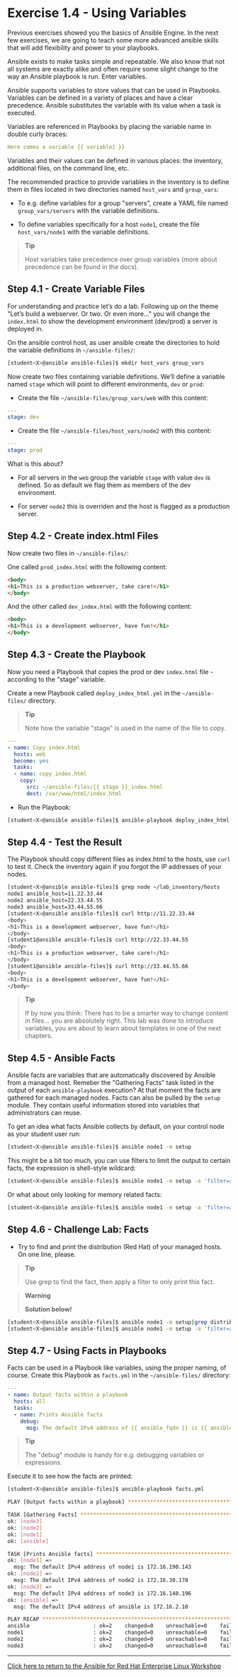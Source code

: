 # Exercise 1.4 - Using Variables

Previous exercises showed you the basics of Ansible Engine.  In the next few exercises, we are going
to teach some more advanced ansible skills that will add flexibility and power to your playbooks.

Ansible exists to make tasks simple and repeatable.  We also know that not all systems are exactly alike and often require
some slight change to the way an Ansible playbook is run.  Enter variables.

Ansible supports variables to store values that can be used in Playbooks. Variables can be defined in a variety of places and have a clear precedence. Ansible substitutes the variable with its value when a task is executed.

Variables are referenced in Playbooks by placing the variable name in double curly braces:

<!-- {% raw %} -->
```yaml
Here comes a variable {{ variable1 }}
```
<!-- {% endraw %} -->

Variables and their values can be defined in various places: the inventory, additional files, on the command line, etc.

The recommended practice to provide variables in the inventory is to define them in files located in two directories named `host_vars` and `group_vars`:

  - To e.g. define variables for a group "servers", create a YAML file named `group_vars/servers` with the variable definitions.

  - To define variables specifically for a host `node1`, create the file `host_vars/node1` with the variable definitions.

> **Tip**
> 
> Host variables take precedence over group variables (more about precedence can be found in the docs).

## Step 4.1 - Create Variable Files

For understanding and practice let’s do a lab. Following up on the theme "Let’s build a webserver. Or two. Or even more…​" you will change the `index.html` to show the development environment (dev/prod) a server is deployed in.

On the ansible control host, as user ansible create the directories to hold the variable definitions in `~/ansible-files/`:

```bash
[student<X>@ansible ansible-files]$ mkdir host_vars group_vars
```

Now create two files containing variable definitions. We’ll define a variable named `stage` which will point to different environments, `dev` or `prod`:

  - Create the file `~/ansible-files/group_vars/web` with this content:

```yaml
---
stage: dev
```

  - Create the file `~/ansible-files/host_vars/node2` with this content:

```yaml
---
stage: prod
```

What is this about?

  - For all servers in the `web` group the variable `stage` with value `dev` is defined. So as default we flag them as members of the dev environment.

  - For server `node2` this is overriden and the host is flagged as a production server.

## Step 4.2 - Create index.html Files

Now create two files in `~/ansible-files/`:

One called `prod_index.html` with the following content:

```html
<body>
<h1>This is a production webserver, take care!</h1>
</body>
```

And the other called `dev_index.html` with the following content:

```html
<body>
<h1>This is a development webserver, have fun!</h1>
</body>
```

## Step 4.3 - Create the Playbook

Now you need a Playbook that copies the prod or dev `index.html` file - according to the "stage" variable.

Create a new Playbook called `deploy_index_html.yml` in the `~/ansible-files/` directory.

> **Tip**
> 
> Note how the variable "stage" is used in the name of the file to copy.

<!-- {% raw %} -->
```yaml
---
- name: Copy index.html
  hosts: web
  become: yes
  tasks:
  - name: copy index.html
    copy:
      src: ~/ansible-files/{{ stage }}_index.html
      dest: /var/www/html/index.html
```
<!-- {% endraw %} -->

  - Run the Playbook:

```bash
[student<X>@ansible ansible-files]$ ansible-playbook deploy_index_html.yml
```

## Step 4.4 - Test the Result

The Playbook should copy different files as index.html to the hosts, use `curl` to test it. Check the inventory again if you forgot the IP addresses of your nodes.

```bash
[student<X>@ansible ansible-files]$ grep node ~/lab_inventory/hosts
node1 ansible_host=11.22.33.44
node2 ansible_host=22.33.44.55
node3 ansible_host=33.44.55.66
[student<X>@ansible ansible-files]$ curl http://11.22.33.44
<body>
<h1>This is a development webserver, have fun!</h1>
</body>
[student1@ansible ansible-files]$ curl http://22.33.44.55
<body>
<h1>This is a production webserver, take care!</h1>
</body>
[student1@ansible ansible-files]$ curl http://33.44.55.66
<body>
<h1>This is a development webserver, have fun!</h1>
</body>
```

> **Tip**
> 
> If by now you think: There has to be a smarter way to change content in files…​ you are absolutely right. This lab was done to introduce variables, you are about to learn about templates in one of the next chapters.

## Step 4.5 - Ansible Facts

Ansible facts are variables that are automatically discovered by Ansible from a managed host. Remeber the "Gathering Facts" task listed in the output of each `ansible-playbook` execution? At that moment the facts are gathered for each managed nodes. Facts can also be pulled by the `setup` module. They contain useful information stored into variables that administrators can reuse.

To get an idea what facts Ansible collects by default, on your control node as your student user run:

```bash
[student<X>@ansible ansible-files]$ ansible node1 -m setup
```

This might be a bit too much, you can use filters to limit the output to certain facts, the expression is shell-style wildcard:

```bash
[student<X>@ansible ansible-files]$ ansible node1 -m setup -a 'filter=ansible_eth0'
```
Or what about only looking for memory related facts:

```bash
[student<X>@ansible ansible-files]$ ansible node1 -m setup -a 'filter=ansible_*_mb'
```

## Step 4.6 - Challenge Lab: Facts

  - Try to find and print the distribution (Red Hat) of your managed hosts. On one line, please.

> **Tip**
> 
> Use grep to find the fact, then apply a filter to only print this fact.

> **Warning**
> 
> **Solution below\!**

```bash
[student<X>@ansible ansible-files]$ ansible node1 -m setup|grep distribution
[student<X>@ansible ansible-files]$ ansible node1 -m setup -a 'filter=ansible_distribution' -o
```

## Step 4.7 - Using Facts in Playbooks

Facts can be used in a Playbook like variables, using the proper naming, of course. Create this Playbook as `facts.yml` in the `~/ansible-files/` directory:

<!-- {% raw %} -->
```yaml    
---
- name: Output facts within a playbook
  hosts: all
  tasks:
  - name: Prints Ansible facts
    debug:
      msg: The default IPv4 address of {{ ansible_fqdn }} is {{ ansible_default_ipv4.address }}
```
<!-- {% endraw %} -->

> **Tip**
> 
> The "debug" module is handy for e.g. debugging variables or expressions.

Execute it to see how the facts are printed:

```bash
[student<X>@ansible ansible-files]$ ansible-playbook facts.yml 

PLAY [Output facts within a playbook] ******************************************

TASK [Gathering Facts] *********************************************************
ok: [node3]
ok: [node2]
ok: [node1]
ok: [ansible]

TASK [Prints Ansible facts] ****************************************************
ok: [node1] => 
  msg: The default IPv4 address of node1 is 172.16.190.143
ok: [node2] => 
  msg: The default IPv4 address of node2 is 172.16.30.170
ok: [node3] => 
  msg: The default IPv4 address of node3 is 172.16.140.196
ok: [ansible] => 
  msg: The default IPv4 address of ansible is 172.16.2.10

PLAY RECAP *********************************************************************
ansible                    : ok=2    changed=0    unreachable=0    failed=0   
node1                      : ok=2    changed=0    unreachable=0    failed=0   
node2                      : ok=2    changed=0    unreachable=0    failed=0   
node3                      : ok=2    changed=0    unreachable=0    failed=0   
```

----

[Click here to return to the Ansible for Red Hat Enterprise Linux Workshop](../README.md#section-1---ansible-engine-exercises)

